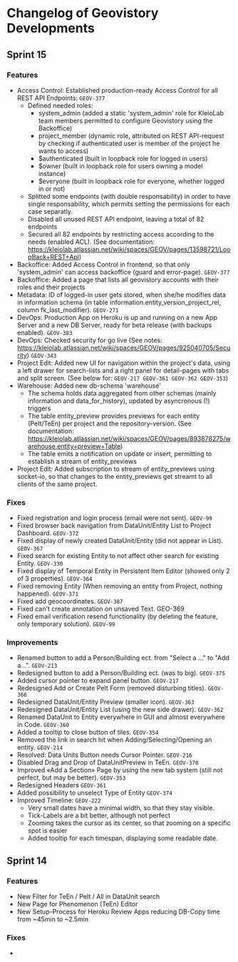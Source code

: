 # Changelog of Geovistory Developments

## Sprint 15
### Features
* Access Control: Established production-ready Access Control for all REST API Endpoints: `GEOV-377`
  * Defined needed roles:
    * system_admin (added a static 'system_admin' role for KleioLab team members permitted to configure Geovistory using the Backoffice)
    * project_member (dynamic role, attributed on REST API-request by checking if authenticated user is member of the project he wants to access)
    * $authenticated (built in loopback role for logged in users)
    * $owner (built in loopback role for users owning a model instance)
    * $everyone (built in loopback role for everyone, whether logged in or not)
  * Splitted some endpoints (with double responsability) in order to have single responsability, which permits setting the permissions for each case separatly.
  * Disabled all unused REST API endpoint, leaving a total of 82 endpoints
  * Secured all 82 endpoints by restricting access according to the needs (enabled ACL). (See documentation: https://kleiolab.atlassian.net/wiki/spaces/GEOV/pages/13598721/LoopBack+REST+Api)
* Backoffice: Added Access Control in frontend, so that only 'system_admin' can access backoffice (guard and error-page). `GEOV-377`
* Backoffice: Added a page that lists all geovistory accounts with their roles and their projects
* Metadata: ID of logged-in user gets stored, when she/he modifies data in information schema (in table information.entity_version_project_rel, column fk_last_modifier). `GEOV-271`
* DevOps: Production App on Heroku is up and running on a new App Server and a new DB Server, ready for beta release (with backups enabled). `GEOV-383`
* DevOps: Checked security for go live (See notes: https://kleiolab.atlassian.net/wiki/spaces/GEOV/pages/925040705/Security) `GEOV-343`
* Project Edit: Added new UI for navigation within the project's data, using a left drawer for search-lists and a right panel for detail-pages with tabs and split screen. (See below for: `GEOV-217 GEOV-361 GEOV-362 GEOV-353`)
* Warehouse: Added new db-schema 'warehouse'
  * The schema holds data aggregated from other schemas (mainly information and data_for_history), updated by asyncronous (!) triggers
  * The table entity_preview provides previews for each entity (PeIt/TeEn) per project and the repository-version. (See documentation: https://kleiolab.atlassian.net/wiki/spaces/GEOV/pages/893878275/warehouse.entity+preview+Table)
  * The table emits a notification on update or insert, permitting to establish a stream of entity_previews
* Project Edit: Added subscription to stream of entity_previews using socket-io, so that changes to the entity_previews get streamt to all clients of the same project.

### Fixes
* Fixed registration and login process (email were not sent). `GEOV-99`
* Fixed browser back navigation from DataUnit/Entity List to Project Dashboard. `GEOV-372`
* Fixed display of newly created DataUnit/Entity (did not appear in List). `GEOV-367`
* Fixed search for existing Entity to not affect other search for existing Entity. `GEOV-330`
* Fixed display of Temporal Entity in Persistent Item Editor (showed only 2 of 3 properties). `GEOV-364`
* Fixed removing Entity (When removing an entity from Project, nothing happened). `GEOV-371`
* Fixed add geocoordinates. `GEOV-387`
* Fixed can't create annotation on unsaved Text. GEO-369
* Fixed email verification resend functionality (by deleting the feature, only temporary solution). `GEOV-99` 

### Improvements
* Renamed button to add a Person/Building ect. from "Select a ..." to "Add a...". `GEOV-213` 
* Redesigned button to add a Person/Building ect. (was to big). `GEOV-375` 
* Added cursor pointer to expand panel button. `GEOV-217`
* Redesigned Add or Create PeIt Form (removed disturbing titles). `GEOV-366`
* Redesigned DataUnit/Entity Preview (smaller icon). `GEOV-363`
* Redesigned DataUnit/Entity List (using the new side drawer). `GEOV-362`
* Renamed DataUnit to Entity everywhere in GUI and almost everywhere in Code. `GEOV-360`
* Added a tooltip to close button of tiles. `GEOV-354`
* Removed the link in search hit when Adding/Selecting/Opening an entity. `GEOV-214`
* Resolved: Data Units Button needs Cursor Pointer. `GEOV-216`
* Disabled Drag and Drop of DataUnitPreview in TeEn. `GEOV-370`
* Improved «Add a Section» Page by using the new tab system (still not perfect, but may be better). `GEOV-353` 
* Redesigned Headers `GEOV-361`
* Added possibility to unselect Type of Entity `GEOV-374`
* Improved Timeline: `GEOV-222`
  * Very small dates have a minimal width, so that they stay visible. 
  * Tick-Labels are a bit better, although not perfect
  * Zooming takes the cursor as its center, so that zooming on a specific spot is easier
  * Added tooltip for each timespan, displaying some readable date. 

## Sprint 14
### Features
* New Filter for TeEn / PeIt / All in DataUnit search 
* New Page for Phenomenon (TeEn) Editor 
* New Setup-Process for Heroku Review Apps reducing DB-Copy time from ~45min to ~2.5min

### Fixes
* 